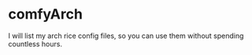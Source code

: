 # comfyArch
I will list my arch rice config files, so you can use them without spending countless hours.
